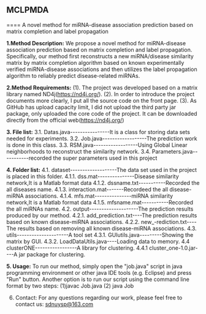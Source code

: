 ## MCLPMDA
====
A novel method for miRNA-disease association prediction based on matrix completion and label propagation

**1.Method Description:**
We propose a novel method for miRNA-disease association prediction based on matrix completion and label propagation. Specifically, our method first reconstructs a new miRNA/disease similarity matrix by matrix completion algorithm based on known experimentally verified miRNA-disease associations and then utilizes the label propagation algorithm to reliably predict disease-related miRNAs. 

**2.Method Requirements:**
(1). The project was developed based on a matrix library named ND4j(https://nd4j.org/). 
(2). In order to introduce the project documents more clearly, I put all the source code on the front page.
(3). As GitHub has upload capacity limit, I did not upload the third party jar package, only uploaded the core code of the project. It        can be downloaded directly  from the official web(https://nd4j.org/)

**3. File list:**
3.1. Datas.java----------------It is a class for storing data sets needed for experiments.
3.2. Job.java------------------The prediction work is done in this class.
3.3. RSM.java------------------Using Global Linear neighborhoods to reconstruct the similarity network.
3.4. Parameters.java-----------recorded the super parameters used in this project

**4. Folder list:**
4.1. dataset-------------------The data set used in the project is placed in this folder.
  4.1.1. dss.mat---------------Disease similarity network,It is a Matlab format data 
  4.1.2. dssname.txt-----------Recorded the all diseases name.
  4.1.3. interaction.mat-------Recordeed the all disease-miRNA associations.
  4.1.4. mfs.mat---------------miRNA similarity network,It is a Matlab format data 
  4.1.5. mfsname.mat-----------Recorded the all miRNAs name.
4.2. output--------------------The prediction results produced by our method.
  4.2.1. add_prediction.txt----The prediction results based on known disease-miRNA associations.
  4.2.2. new_-rediction.txt----The results based on removing all known disease-miRNA associations.
4.3. utils---------------------A tool set 
  4.3.1. GUIutils.java---------Showing the matrix by GUI.
  4.3.2. LoadDataUtils.java----Loading data to memory.
4.4 clusterONE-----------------A library for clustering.
  4.4.1 cluster_one-1.0.jar----A jar package for clustering.
  
**5. Usage:**
To run our method, simply open the "job.java" script in java programming environment or other java IDE tools (e.g. Eclipse) and press 
"Run" button. Another option is to run our script using the command line format by two steps: (1)javac Job.java (2) java Job 


6. Contact:
For any questions regarding our work, please feel free to contact us: sdnuysp@163.com
